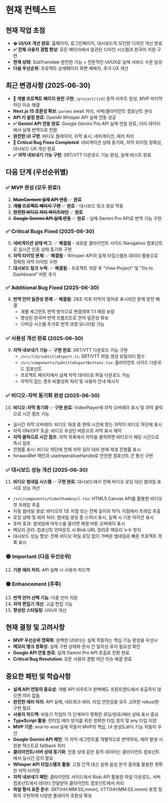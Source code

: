 # 현재 컨텍스트

## 현재 작업 초점

- **� UI/UX 개선 완료**: 홈페이지, 로그인페이지, 대시보드의 모던한 디자인 개선 완료
- **✅ 전체 사용자 경험 향상**: 모든 페이지에서 일관된 디자인 시스템과 한국어 지원 구현
- **현재 상태**: SubTranslate 완전한 기능 + 전문적인 UI/UX로 실제 서비스 수준 달성
- **다음 우선순위**: 프로젝트 상세페이지 화면 재배치, 추가 UX 개선

## 최근 변경사항 (2025-06-30)

- **🎉 개별 프로젝트 페이지 완전 구현**: `/project/[id]` 동적 라우트 완성, MVP 마지막 차단 이슈 해결
- **Next.js 15 호환성 확보**: `params` await 처리, 서버/클라이언트 컴포넌트 분리
- **API 키 설정 완료**: OpenAI Whisper API 실제 연동 성공
- **✅ Gemini API 연동 완료**: Google Gemini Pro API 실제 연동 완료, 더미 데이터에서 실제 번역으로 전환
- **완전한 UI 구현**: 비디오 플레이어, 자막 표시, 네비게이션, 에러 처리
- **🎉 Critical Bug Fixes Completed**: 네비게이션 상태 동기화, 자막 타이밍 정확성, 대시보드 UX 개선 완료
- **✅ 자막 내보내기 기능 구현**: SRT/VTT 다운로드 기능 완성, 실제 테스트 완료

## 다음 단계 (우선순위별)

### ✅ **MVP 완성** (모두 완료!)
1. ~~**MainContent 실제 API 연동**~~ ✅ **완료**
2. ~~**개별 프로젝트 페이지 구현**~~ ✅ **완료** - 대시보드 링크 정상 작동
3. ~~**완전한 비디오 처리 파이프라인**~~ ✅ **완료**
4. ~~**Google Gemini API 실제 연동**~~ ✅ **완료** - 실제 Gemini Pro API로 번역 기능 구현

### ✅ **Critical Bugs Fixed (2025-06-30)**
5. **네비게이션 상태 버그**: ✅ **해결됨** - 새로운 클라이언트 사이드 Navigation 컴포넌트로 실시간 인증 상태 동기화 구현
6. **자막 타이밍 문제**: ✅ **해결됨** - Whisper API의 실제 타임스탬프 데이터 활용으로 정확한 자막 타이밍 구현
7. **대시보드 링크 누락**: ✅ **해결됨** - 프로젝트 저장 후 "View Project" 및 "Go to Dashboard" 버튼 추가

### ✅ **Additional Bug Fixed (2025-06-30)**
8. **번역 언어 일관성 문제** ✅ **해결됨**: 28초 이후 자막이 영어로 표시되던 문제 완전 해결
   - 개별 세그먼트 번역 방식으로 변경하여 1:1 매칭 보장
   - 향상된 한국어 번역 프롬프트로 언어 일관성 확보
   - 디버깅 시스템 추가로 번역 과정 모니터링 가능

### ✅ **사용성 개선 완료 (2025-06-30)**
9. **자막 내보내기 기능** ✅ **구현 완료**: SRT/VTT 다운로드 기능 구현
   - `/src/lib/subtitleExport.ts`: SRT/VTT 파일 생성 유틸리티 함수
   - `/src/components/SubtitleExportButtons.tsx`: 클라이언트 사이드 다운로드 컴포넌트
   - 프로젝트 페이지에서 실제 자막 데이터로 파일 다운로드 가능
   - 자막이 없는 경우 비활성화 처리 및 사용자 안내 메시지

### ✅ **비디오-자막 동기화 완성 (2025-06-30)**
10. **비디오-자막 동기화** ✅ **구현 완료**: VideoPlayer에 자막 오버레이 표시 및 자막 클릭으로 시간 점프 기능
   - 실시간 자막 오버레이: 비디오 재생 중 현재 시간에 맞는 자막이 비디오 하단에 표시
   - 자막 ON/OFF 토글: 비디오 우상단 버튼으로 자막 표시 제어
   - **자막 클릭으로 시간 점프**: 자막 목록에서 자막을 클릭하면 비디오가 해당 시간으로 즉시 점프
   - 진행률 표시: 비디오 하단에 전체 자막 길이 대비 현재 재생 진행률 표시
   - forwardRef 패턴과 useImperativeHandle로 안전한 컴포넌트 간 통신 구현

### ✅ **대시보드 성능 개선 (2025-06-30)**
11. **비디오 썸네일 시스템** ✅ **구현 완료**: 대시보드에서 전체 비디오 로딩 대신 썸네일 표시로 성능 개선
   - `/src/components/VideoThumbnail.tsx`: HTML5 Canvas API를 활용한 비디오 첫 프레임 추출
   - 자동 썸네일 생성: 비디오의 1초 지점 또는 전체 길이의 10% 지점에서 프레임 추출
   - 로딩 상태 및 에러 처리: 썸네일 생성 중 스피너 표시, 실패 시 기본 아이콘 표시
   - 호버 효과: 썸네일에 마우스를 올리면 재생 버튼 오버레이 표시
   - 메모리 관리: 컴포넌트 언마운트 시 Blob URL 정리로 메모리 누수 방지
   - 대시보드 성능 향상: 전체 비디오 파일 로딩 없이 가벼운 썸네일로 빠른 프로젝트 목록 표시

### 🟡 Important (다음 우선순위)  
12. **기본 에러 처리**: API 실패 시 사용자 피드백

### 🟢 Enhancement (추후)
13. **번역 언어 선택 기능**: 다중 언어 지원
14. **자막 편집기 개선**: 고급 편집 기능
15. **향상된 스타일링**: UI/UX 개선

## 현재 결정 및 고려사항

- **MVP 우선순위 명확화**: 완벽한 UI보다는 실제 작동하는 핵심 기능 완성을 우선시
- **메모리 뱅크 정확성**: 실제 구현 상태와 문서 간 일치성 유지 필요성 확인
- **Google API 연동 완료**: 실제 Gemini Pro API 호출로 전환 완료
- **Critical Bug Resolution**: 모든 사용자 경험 차단 이슈 해결 완료

## 중요한 패턴 및 학습사항

- **실제 API 연동의 중요성**: 개별 API 라우트가 완벽해도 프론트엔드에서 호출하지 않으면 의미 없음
- **완전한 에러 처리**: API 실패, 네트워크 에러, 타입 안전성을 모두 고려한 robust한 구현 필요
- **사용자 피드백**: 비동기 작업의 각 단계마다 명확한 로딩/완료/에러 상태 표시 중요
- **TypeScript 활용**: 런타임 에러 방지를 위한 정확한 타입 정의 및 any 타입 지양
- **MVP 기준**: end-to-end 실제 작동이 MVP의 핵심, UI 완성도보다 기능 작동이 우선
- **Google Gemini API 패턴**: 각 자막 세그먼트를 개별적으로 번역하되, 에러 발생 시 원본 텍스트로 fallback 처리
- **클라이언트/서버 상태 동기화**: 인증 상태 같은 동적 데이터는 클라이언트 컴포넌트에서 실시간 감지 필요
- **Whisper API 타임스탬프 활용**: 고정 간격 대신 실제 음성 분석 결과를 활용한 정확한 자막 타이밍
- **자막 내보내기 패턴**: 클라이언트 사이드에서 Blob API 활용한 파일 다운로드, 서버 컴포넌트에서 데이터 전달받아 클라이언트 컴포넌트에서 처리
- **파일 형식 표준 준수**: SRT(HH:MM:SS,mmm), VTT(HH:MM:SS.mmm) 포맷 정확히 구현하여 다양한 플레이어 호환성 확보
